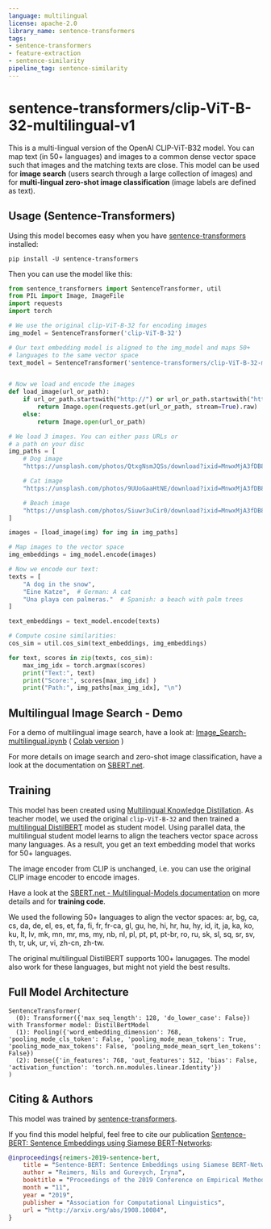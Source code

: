 ```yaml
---
language: multilingual
license: apache-2.0
library_name: sentence-transformers
tags:
- sentence-transformers
- feature-extraction
- sentence-similarity
pipeline_tag: sentence-similarity
---
```


# sentence-transformers/clip-ViT-B-32-multilingual-v1

This is a multi-lingual version of the OpenAI CLIP-ViT-B32 model. You can map text (in 50+ languages) and images to a common dense vector space such that images and the matching texts are close. This model can be used for **image search** (users search through a large collection of images) and for **multi-lingual zero-shot image classification** (image labels are defined as text).


## Usage (Sentence-Transformers)

Using this model becomes easy when you have [sentence-transformers](https://www.SBERT.net) installed:

```
pip install -U sentence-transformers
```

Then you can use the model like this:

```python
from sentence_transformers import SentenceTransformer, util
from PIL import Image, ImageFile
import requests
import torch

# We use the original clip-ViT-B-32 for encoding images
img_model = SentenceTransformer('clip-ViT-B-32')

# Our text embedding model is aligned to the img_model and maps 50+
# languages to the same vector space
text_model = SentenceTransformer('sentence-transformers/clip-ViT-B-32-multilingual-v1')


# Now we load and encode the images
def load_image(url_or_path):
    if url_or_path.startswith("http://") or url_or_path.startswith("https://"):
        return Image.open(requests.get(url_or_path, stream=True).raw)
    else:
        return Image.open(url_or_path)

# We load 3 images. You can either pass URLs or
# a path on your disc
img_paths = [
    # Dog image
    "https://unsplash.com/photos/QtxgNsmJQSs/download?ixid=MnwxMjA3fDB8MXxhbGx8fHx8fHx8fHwxNjM1ODQ0MjY3&w=640",

    # Cat image
    "https://unsplash.com/photos/9UUoGaaHtNE/download?ixid=MnwxMjA3fDB8MXxzZWFyY2h8Mnx8Y2F0fHwwfHx8fDE2MzU4NDI1ODQ&w=640",

    # Beach image
    "https://unsplash.com/photos/Siuwr3uCir0/download?ixid=MnwxMjA3fDB8MXxzZWFyY2h8NHx8YmVhY2h8fDB8fHx8MTYzNTg0MjYzMg&w=640"
]

images = [load_image(img) for img in img_paths]

# Map images to the vector space
img_embeddings = img_model.encode(images)

# Now we encode our text:
texts = [
    "A dog in the snow",
    "Eine Katze",  # German: A cat
    "Una playa con palmeras."  # Spanish: a beach with palm trees
]

text_embeddings = text_model.encode(texts)

# Compute cosine similarities:
cos_sim = util.cos_sim(text_embeddings, img_embeddings)

for text, scores in zip(texts, cos_sim):
    max_img_idx = torch.argmax(scores)
    print("Text:", text)
    print("Score:", scores[max_img_idx] )
    print("Path:", img_paths[max_img_idx], "\n")

```

## Multilingual Image Search - Demo
For a demo of multilingual image search, have a look at: [Image_Search-multilingual.ipynb](https://github.com/UKPLab/sentence-transformers/tree/master/examples/applications/image-search/Image_Search-multilingual.ipynb) ( [Colab version](https://colab.research.google.com/drive/1N6woBKL4dzYsHboDNqtv-8gjZglKOZcn?usp=sharing) )

For more details on image search and zero-shot image classification, have a look at the documentation on [SBERT.net](https://www.sbert.net/examples/applications/image-search/README.html).


## Training
This model has been created using [Multilingual Knowledge Distillation](https://arxiv.org/abs/2004.09813). As teacher model, we used the original `clip-ViT-B-32` and then trained a [multilingual DistilBERT](https://huggingface.co/distilbert-base-multilingual-cased) model as student model. Using parallel data, the multilingual student model learns to align the teachers vector space across many languages. As a result, you get an text embedding model that works for 50+ languages.

The image encoder from CLIP is unchanged, i.e. you can use the original CLIP image encoder to encode images.

Have a look at the [SBERT.net - Multilingual-Models documentation](https://www.sbert.net/examples/training/multilingual/README.html) on more details and for **training code**.

We used the following 50+ languages to align the vector spaces: ar, bg, ca, cs, da, de, el, es, et, fa, fi, fr, fr-ca, gl, gu, he, hi, hr, hu, hy, id, it, ja, ka, ko, ku, lt, lv, mk, mn, mr, ms, my, nb, nl, pl, pt, pt, pt-br, ro, ru, sk, sl, sq, sr, sv, th, tr, uk, ur, vi, zh-cn, zh-tw.

The original multilingual DistilBERT supports 100+ lanugages. The model also work for these languages, but might not yield the best results.

## Full Model Architecture
```
SentenceTransformer(
  (0): Transformer({'max_seq_length': 128, 'do_lower_case': False}) with Transformer model: DistilBertModel 
  (1): Pooling({'word_embedding_dimension': 768, 'pooling_mode_cls_token': False, 'pooling_mode_mean_tokens': True, 'pooling_mode_max_tokens': False, 'pooling_mode_mean_sqrt_len_tokens': False})
  (2): Dense({'in_features': 768, 'out_features': 512, 'bias': False, 'activation_function': 'torch.nn.modules.linear.Identity'})
)
```

## Citing & Authors

This model was trained by [sentence-transformers](https://www.sbert.net/). 
        
If you find this model helpful, feel free to cite our publication [Sentence-BERT: Sentence Embeddings using Siamese BERT-Networks](https://arxiv.org/abs/1908.10084):
```bibtex 
@inproceedings{reimers-2019-sentence-bert,
    title = "Sentence-BERT: Sentence Embeddings using Siamese BERT-Networks",
    author = "Reimers, Nils and Gurevych, Iryna",
    booktitle = "Proceedings of the 2019 Conference on Empirical Methods in Natural Language Processing",
    month = "11",
    year = "2019",
    publisher = "Association for Computational Linguistics",
    url = "http://arxiv.org/abs/1908.10084",
}
```